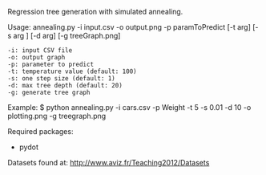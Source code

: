 Regression tree generation with simulated annealing.

Usage: annealing.py -i input.csv -o output.png -p paramToPredict 
        [-t arg] [-s arg ] [-d arg] [-g treeGraph.png]
        
    -i: input CSV file
    -o: output graph
    -p: parameter to predict
    -t: temperature value (default: 100)
    -s: one step size (default: 1)
    -d: max tree depth (default: 20)
    -g: generate tree graph
    
Example:
$ python annealing.py -i cars.csv -p Weight -t 5 -s 0.01 -d 10 -o plotting.png -g treegraph.png

Required packages:
- pydot

Datasets found at:
http://www.aviz.fr/Teaching2012/Datasets
